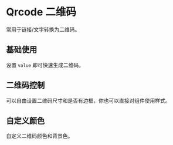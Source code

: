 <script setup>
import qrcodeBase from "./qrcode-base.vue"
import qrcodeSize from "./qrcode-size.vue"
import qrcodeColor from "./qrcode-color.vue"
</script>
# Qrcode 二维码

常用于链接/文字转换为二维码。

## 基础使用

设置 ```value``` 即可快速生成二维码。

<qrcodeBase />


## 二维码控制

可以自由设置二维码尺寸和是否有边框，你也可以直接对组件使用样式。

<qrcodeSize />

## 自定义颜色

自定义二维码颜色和背景色。

<qrcodeColor/>
